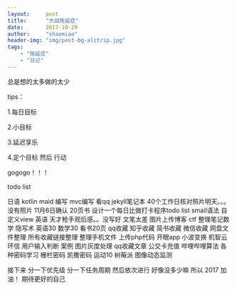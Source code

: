 ```yaml
---
layout:     post
title:      "大战拖延症"
date:       2017-10-29
author:     "shaomiao"
header-img: "img/post-bg-alitrip.jpg"
tags:
    - "拖延症"
    - "日记"
---
```

总是想的太多做的太少

tips：

1.每日目标

2.小目标

3.延迟享乐

4.定个目标 然后 行动


gogogo！！！

todo list

日语
kotlin maid 编写
mvc编写
看qq
jekyll笔记本
40个工作日核对照片明天。。。没有照片
11月6日确认
20页书
设计一个每日比做打卡程序todo list
smail语法
自定义view
英语
天才枪手观后感。。没写好 文笔太差
图片上传博客
ctf
整理笔记数学
隐写术
英语30
数学30
看书20页
qq收藏
知乎收藏
简书收藏
微信收藏
网盘文件整理
所有收藏链接整理
整理手机文件
上传php代码
开眼app
小波变换
机智云
环信
用户输入判断 案例
图片灰度处理
qq收藏文章
公交卡充值
哔哩哔哩算法
各种密码学习  栅栏密码  凯撒密码
运动10
树莓派 图像动态监测



接下来 分一下优先级 分一下任务周期 然后依次进行 
好像没多少嘛 所以 2017 加油！ 期待更好的自己
